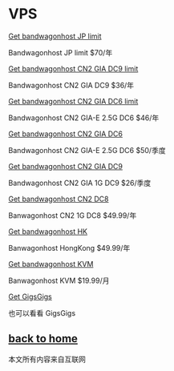 # VPS

[Get bandwagonhost JP limit](https://bwh89.net/aff.php?aff=45608&pid=104)

 Bandwagonhost JP limit $70/年
 
[Get bandwagonhost CN2 GIA DC9 limit](https://bwh89.net/aff.php?aff=45608&pid=71)

 Bandwagonhost CN2 GIA DC9 $36/年

[Get bandwagonhost CN2 GIA DC6 limit](https://bwh89.net/aff.php?aff=45608&pid=94)

 Bandwagonhost CN2 GIA-E 2.5G DC6 $46/年

[Get bandwagonhost CN2 GIA DC6](https://bwh89.net/aff.php?aff=45608&pid=87)

 Bandwagonhost CN2 GIA-E 2.5G DC6 $50/季度


[Get bandwagonhost CN2 GIA DC9](https://bwh89.net/aff.php?aff=45608&pid=75)

 Bandwagonhost CN2 GIA 1G DC9 $26/季度

[Get bandwagonhost CN2 DC8](https://bwh89.net/aff.php?aff=45608&pid=57)

 Banwagonhost CN2 1G DC8 $49.99/年

[Get bandwagonhost HK](https://bwh89.net/aff.php?aff=45608&pid=64)

Banwagonhost HongKong $49.99/年

[Get bandwagonhost KVM](https://bwh89.net/aff.php?aff=45608&pid=46)

Banwagonhost KVM $19.99/月




[Get GigsGigs](https://clientarea.gigsgigscloud.com/?affid=1965)

也可以看看 GigsGigs
  
## [back to home](https://books.way2guide.ml/)

本文所有内容来自互联网
